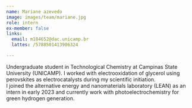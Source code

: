 ```yaml
---
name: Mariane azevedo
image: images/team/mariane.jpg
role: intern
ex-member: false
links:
  email: m184652@dac.unicamp.br  
  lattes: /5788501413906324

---
```


Undergraduate student in Technological Chemistry at Campinas State University (UNICAMP). I worked with electrooxidation of glycerol using perovskites as electrocatalysts during my scientific initiation.  
I joined the alternative energy and nanomaterials laboratory (LEAN) as an intern in early 2023 and currently work with photoelectrochemistry for green hydrogen generation.
